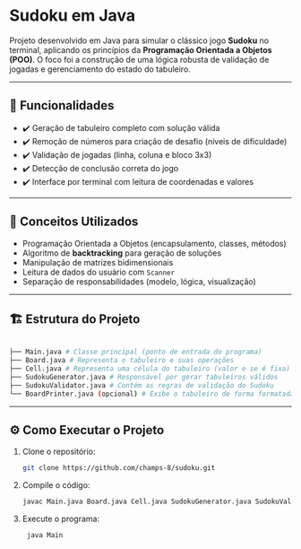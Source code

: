 # Sudoku em Java

Projeto desenvolvido em Java para simular o clássico jogo **Sudoku** no terminal, aplicando os princípios da **Programação Orientada a Objetos (POO)**. O foco foi a construção de uma lógica robusta de validação de jogadas e gerenciamento do estado do tabuleiro.

---

## 🎯 Funcionalidades

- ✔️ Geração de tabuleiro completo com solução válida
- ✔️ Remoção de números para criação de desafio (níveis de dificuldade)
- ✔️ Validação de jogadas (linha, coluna e bloco 3x3)
- ✔️ Detecção de conclusão correta do jogo
- ✔️ Interface por terminal com leitura de coordenadas e valores

---

## 🧠 Conceitos Utilizados

- Programação Orientada a Objetos (encapsulamento, classes, métodos)
- Algoritmo de **backtracking** para geração de soluções
- Manipulação de matrizes bidimensionais
- Leitura de dados do usuário com `Scanner`
- Separação de responsabilidades (modelo, lógica, visualização)

---

## 🏗️ Estrutura do Projeto

```bash

├── Main.java # Classe principal (ponto de entrada do programa)
├── Board.java # Representa o tabuleiro e suas operações
├── Cell.java # Representa uma célula do tabuleiro (valor e se é fixa)
├── SudokuGenerator.java # Responsável por gerar tabuleiros válidos
├── SudokuValidator.java # Contém as regras de validação do Sudoku
└── BoardPrinter.java (opcional) # Exibe o tabuleiro de forma formatada

```

---

## ⚙️ Como Executar o Projeto

1. Clone o repositório:
   ```bash
   git clone https://github.com/champs-8/sudoku.git
   
2. Compile o código:
   ```bash
   javac Main.java Board.java Cell.java SudokuGenerator.java SudokuValidator.java BoardPrinter.java
   ```
3. Execute o programa:
   ```bash
    java Main
    ```
